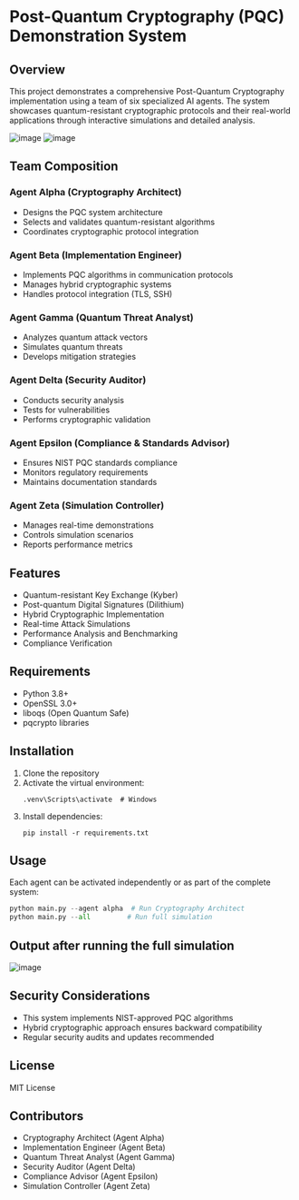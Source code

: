 # Post-Quantum Cryptography (PQC) Demonstration System

## Overview
This project demonstrates a comprehensive Post-Quantum Cryptography implementation using a team of six specialized AI agents. The system showcases quantum-resistant cryptographic protocols and their real-world applications through interactive simulations and detailed analysis.

![image](https://github.com/user-attachments/assets/33f4996f-cb64-4d2f-999d-ade80fe310f2)
![image](https://github.com/user-attachments/assets/753cafd2-59a5-46b8-bab6-372d87328bdd)


## Team Composition

### Agent Alpha (Cryptography Architect)
- Designs the PQC system architecture
- Selects and validates quantum-resistant algorithms
- Coordinates cryptographic protocol integration

### Agent Beta (Implementation Engineer)
- Implements PQC algorithms in communication protocols
- Manages hybrid cryptographic systems
- Handles protocol integration (TLS, SSH)

### Agent Gamma (Quantum Threat Analyst)
- Analyzes quantum attack vectors
- Simulates quantum threats
- Develops mitigation strategies

### Agent Delta (Security Auditor)
- Conducts security analysis
- Tests for vulnerabilities
- Performs cryptographic validation

### Agent Epsilon (Compliance & Standards Advisor)
- Ensures NIST PQC standards compliance
- Monitors regulatory requirements
- Maintains documentation standards

### Agent Zeta (Simulation Controller)
- Manages real-time demonstrations
- Controls simulation scenarios
- Reports performance metrics

## Features
- Quantum-resistant Key Exchange (Kyber)
- Post-quantum Digital Signatures (Dilithium)
- Hybrid Cryptographic Implementation
- Real-time Attack Simulations
- Performance Analysis and Benchmarking
- Compliance Verification

## Requirements
- Python 3.8+
- OpenSSL 3.0+
- liboqs (Open Quantum Safe)
- pqcrypto libraries

## Installation
1. Clone the repository
2. Activate the virtual environment:
   ```
   .venv\Scripts\activate  # Windows
   ```
3. Install dependencies:
   ```
   pip install -r requirements.txt
   ```

## Usage
Each agent can be activated independently or as part of the complete system:

```python
python main.py --agent alpha  # Run Cryptography Architect
python main.py --all         # Run full simulation
```

## Output after running the full simulation
![image](https://github.com/user-attachments/assets/eb7f8d3f-26e0-4fcf-9291-25464d48d825)


## Security Considerations
- This system implements NIST-approved PQC algorithms
- Hybrid cryptographic approach ensures backward compatibility
- Regular security audits and updates recommended

## License
MIT License

## Contributors
- Cryptography Architect (Agent Alpha)
- Implementation Engineer (Agent Beta)
- Quantum Threat Analyst (Agent Gamma)
- Security Auditor (Agent Delta)
- Compliance Advisor (Agent Epsilon)
- Simulation Controller (Agent Zeta)
